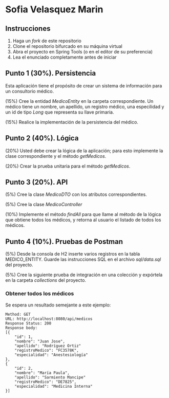 # Sofia Velasquez Marin

## Instrucciones

1. Haga un _fork_ de este repositorio
2. Clone el repositorio bifurcado en su máquina virtual
3. Abra el proyecto en Spring Tools (o en el editor de su preferencia)
4. Lea el enunciado completamente antes de iniciar

## Punto 1 (30%). Persistencia

Esta aplicación tiene el propósito de crear un sistema de información para un consultorio médico.

(15%) Cree la entidad _MedicoEntity_ en la carpeta correspondiente. Un médico tiene un nombre, un apellido, un registro médico, una especilidad y un id de tipo _Long_ que representa su llave primaria.

(15%) Realice la implementación de la persistencia del médico.

## Punto 2 (40%). Lógica

(20%) Usted debe crear la lógica de la aplicación; para esto implemente la clase correspondiente y el método _getMedicos_.

(20%) Crear la prueba unitaria para el método _getMedicos_.

## Punto 3 (20%). API

(5%) Cree la clase _MedicoDTO_ con los atributos correspondientes. 

(5%) Cree la clase _MedicoController_

(10%) Implemente el método _findAll_ para que llame al método de la lógica que obtiene todos los médicos, y retorna al usuario el listado de todos los médicos.

## Punto 4 (10%). Pruebas de Postman

(5%) Desde la consola de H2 inserte varios registros en la tabla MEDICO_ENTITY. Guarde las instrucciones SQL en el archivo _sql/data.sql_ del proyecto.   

(5%) Cree la siguiente prueba de integración en una colección y expórtela en la carpeta _collections_ del proyecto.

### Obtener todos los médicos

Se espera un resultado semejante a este ejemplo:
```
Method: GET
URL: http://localhost:8080/api/medicos
Response Status: 200
Response body:
[{
	"id": 1,
	"nombre": "Juan Jose",
	"apellido": "Rodríguez Ortiz"
	"registroMedico": "FC3578K",
	"especialidad": "Anestesiología"
},
{
	"id": 2,
	"nombre": "María Paula",
	"apellido": "Sarmiento Mancipe"
	"registroMedico": "DE7825",
	"especialidad": "Medicina Interna"
}]
```


